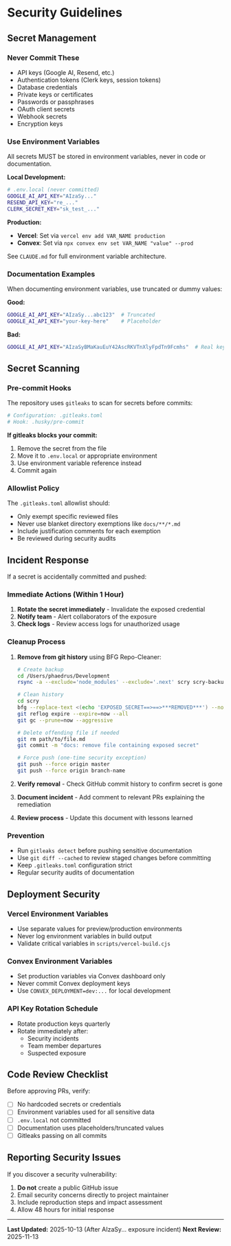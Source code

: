 # Security Guidelines

## Secret Management

### Never Commit These
- API keys (Google AI, Resend, etc.)
- Authentication tokens (Clerk keys, session tokens)
- Database credentials
- Private keys or certificates
- Passwords or passphrases
- OAuth client secrets
- Webhook secrets
- Encryption keys

### Use Environment Variables
All secrets MUST be stored in environment variables, never in code or documentation.

**Local Development:**
```bash
# .env.local (never committed)
GOOGLE_AI_API_KEY="AIzaSy..."
RESEND_API_KEY="re_..."
CLERK_SECRET_KEY="sk_test_..."
```

**Production:**
- **Vercel**: Set via `vercel env add VAR_NAME production`
- **Convex**: Set via `npx convex env set VAR_NAME "value" --prod`

See `CLAUDE.md` for full environment variable architecture.

### Documentation Examples
When documenting environment variables, use truncated or dummy values:

**Good:**
```bash
GOOGLE_AI_API_KEY="AIzaSy...abc123"  # Truncated
GOOGLE_AI_API_KEY="your-key-here"    # Placeholder
```

**Bad:**
```bash
GOOGLE_AI_API_KEY="AIzaSyBMaKauEuY42AscRKVTnXlyFpdTn9Fcmhs"  # Real key
```

## Secret Scanning

### Pre-commit Hooks
The repository uses `gitleaks` to scan for secrets before commits:

```bash
# Configuration: .gitleaks.toml
# Hook: .husky/pre-commit
```

**If gitleaks blocks your commit:**
1. Remove the secret from the file
2. Move it to `.env.local` or appropriate environment
3. Use environment variable reference instead
4. Commit again

### Allowlist Policy
The `.gitleaks.toml` allowlist should:
- Only exempt specific reviewed files
- Never use blanket directory exemptions like `docs/**/*.md`
- Include justification comments for each exemption
- Be reviewed during security audits

## Incident Response

If a secret is accidentally committed and pushed:

### Immediate Actions (Within 1 Hour)
1. **Rotate the secret immediately** - Invalidate the exposed credential
2. **Notify team** - Alert collaborators of the exposure
3. **Check logs** - Review access logs for unauthorized usage

### Cleanup Process
1. **Remove from git history** using BFG Repo-Cleaner:
   ```bash
   # Create backup
   cd /Users/phaedrus/Development
   rsync -a --exclude='node_modules' --exclude='.next' scry scry-backup-$(date +%Y%m%d-%H%M%S)

   # Clean history
   cd scry
   bfg --replace-text <(echo 'EXPOSED_SECRET==>==>***REMOVED***') --no-blob-protection
   git reflog expire --expire=now --all
   git gc --prune=now --aggressive

   # Delete offending file if needed
   git rm path/to/file.md
   git commit -m "docs: remove file containing exposed secret"

   # Force push (one-time security exception)
   git push --force origin master
   git push --force origin branch-name
   ```

2. **Verify removal** - Check GitHub commit history to confirm secret is gone

3. **Document incident** - Add comment to relevant PRs explaining the remediation

4. **Review process** - Update this document with lessons learned

### Prevention
- Run `gitleaks detect` before pushing sensitive documentation
- Use `git diff --cached` to review staged changes before committing
- Keep `.gitleaks.toml` configuration strict
- Regular security audits of documentation

## Deployment Security

### Vercel Environment Variables
- Use separate values for preview/production environments
- Never log environment variables in build output
- Validate critical variables in `scripts/vercel-build.cjs`

### Convex Environment Variables
- Set production variables via Convex dashboard only
- Never commit Convex deployment keys
- Use `CONVEX_DEPLOYMENT=dev:...` for local development

### API Key Rotation Schedule
- Rotate production keys quarterly
- Rotate immediately after:
  - Security incidents
  - Team member departures
  - Suspected exposure

## Code Review Checklist

Before approving PRs, verify:
- [ ] No hardcoded secrets or credentials
- [ ] Environment variables used for all sensitive data
- [ ] `.env.local` not committed
- [ ] Documentation uses placeholders/truncated values
- [ ] Gitleaks passing on all commits

## Reporting Security Issues

If you discover a security vulnerability:
1. **Do not** create a public GitHub issue
2. Email security concerns directly to project maintainer
3. Include reproduction steps and impact assessment
4. Allow 48 hours for initial response

---

**Last Updated:** 2025-10-13 (After AIzaSy... exposure incident)
**Next Review:** 2025-11-13
